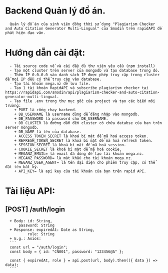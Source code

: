 # Backend Quản lý đồ án.
      Quản lý đồ án của sinh viên đồng thời sử dụng "Plagiarism Checker and Auto Citation Generator Multi-Lingual" của Smodin trên rapidAPI để phát hiện đạo văn.

# Hướng dẫn cài đặt:
      - Tải source code về và cài đầy đủ thư viện yêu cầu (npm install)
      - Tạo một cluster trên server của mongodb và tạo database trong đó.
      - Thêm IP 0.0.0.0 vào danh sách IP được phép truy cập trong cluster để mọi IP đều có thể truy cập vào database.
      - Tạo tài khoản mega.nz để lưu file.
      - Tạo 1 tài khoản RapidAPI và subscribe plagiarism checker tại https://rapidapi.com/smodin/api/plagiarism-checker-and-auto-citation-generator-multi-lingual.
      - Tạo file .env trong thư mục gốc của project và tạo các biến môi trường:
        + PORT là cổng chạy backend.
        + DB_USERNAME là username dùng để đăng nhập vào mongodb.
        + DB_PASSWORD là password cho DB_USERNAME.
        + DB_CLUSTER là đường dẫn đến cluster có chứa databse của bạn trên server mongodb.
        + DB_NAME là tên của database.
        + ACCESS_TOKEN_SECRET là khoá bí mật để mã hoá access token.
        + REFRESH_TOKEN_SECRET là khoá bí mật để mã hoá refresh token.
        + SESSION_SECRET là khoá bí mật để mã hoá session.
        + COOKIE_SECRET là khoá bí mật để mã hoá cookie.
        + MEGANZ_EMAIL= là email đã dùng để tạo tài khoản mega.nz.
        + MEGANZ_PASSWORD= là mật khẩu cho tài khoản mega.nz.
        + MEGANZ_USER_AGENT= là tên đại diện cho phiên truy cập, có thể đặt tên bất kỳ.
        + API_KEY= là api key của tài khoản của bạn trên rapid API.

# Tài liệu API:
## [POST] /auth/login
      + Body: id: String,
          password: String
      + Response: expiredAt: Date as String,
              role: String
      + E.g.: Axios:
      ```
      const url = "/auth/login";
      const body = { id: "CN001", password: "123456@A" };
      
      const { expiredAt, role } = api.post(url, body).then(({ data }) => data);
      ```
  
